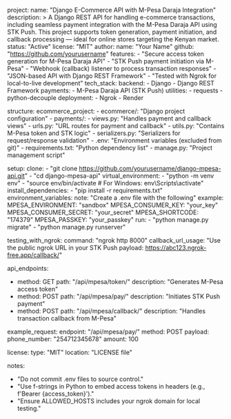 project:
  name: "Django E-Commerce API with M-Pesa Daraja Integration"
  description: >
    A Django REST API for handling e-commerce transactions, including seamless payment integration with the M-Pesa Daraja API using STK Push. 
    This project supports token generation, payment initiation, and callback processing — ideal for online stores targeting the Kenyan market.
  status: "Active"
  license: "MIT"
  author:
    name: "Your Name"
    github: "https://github.com/yourusername"
  features:
    - "Secure access token generation for M-Pesa Daraja API"
    - "STK Push payment initiation via M-Pesa"
    - "Webhook (callback) listener to process transaction responses"
    - "JSON-based API with Django REST Framework"
    - "Tested with Ngrok for local-to-live development"
  tech_stack:
    backend:
      - Django
      - Django REST Framework
    payments:
      - M-Pesa Daraja API (STK Push)
    utilities:
      - requests
      - python-decouple
    deployment:
      - Ngrok
      - Render

structure:
  ecommerce_project:
    - ecommerce/: "Django project configuration"
    - payments/:
        - views.py: "Handles payment and callback views"
        - urls.py: "URL routes for payment and callback"
        - utils.py: "Contains M-Pesa token and STK logic"
        - serializers.py: "Serializers for request/response validation"
    - .env: "Environment variables (excluded from git)"
    - requirements.txt: "Python dependency list"
    - manage.py: "Project management script"

setup:
  clone:
    - "git clone https://github.com/yourusername/django-mpesa-api.git"
    - "cd django-mpesa-api"
  virtual_environment:
    - "python -m venv env"
    - "source env/bin/activate  # For Windows: env\\Scripts\\activate"
  install_dependencies:
    - "pip install -r requirements.txt"
  environment_variables:
    note: "Create a .env file with the following"
    example:
      MPESA_ENVIRONMENT: "sandbox"
      MPESA_CONSUMER_KEY: "your_key"
      MPESA_CONSUMER_SECRET: "your_secret"
      MPESA_SHORTCODE: "174379"
      MPESA_PASSKEY: "your_passkey"
  run:
    - "python manage.py migrate"
    - "python manage.py runserver"

testing_with_ngrok:
  command: "ngrok http 8000"
  callback_url_usage: "Use the public ngrok URL in your STK Push payload: https://abc123.ngrok-free.app/callback/"

api_endpoints:
  - method: GET
    path: "/api/mpesa/token/"
    description: "Generates M-Pesa access token"
  - method: POST
    path: "/api/mpesa/pay/"
    description: "Initiates STK Push payment"
  - method: POST
    path: "/api/mpesa/callback/"
    description: "Handles transaction callback from M-Pesa"

example_request:
  endpoint: "/api/mpesa/pay/"
  method: POST
  payload:
    phone_number: "254712345678"
    amount: 100

license:
  type: "MIT"
  location: "LICENSE file"

notes:
  - "Do not commit .env files to source control."
  - "Use f-strings in Python to embed access tokens in headers (e.g., f'Bearer {access_token}')."
  - "Ensure ALLOWED_HOSTS includes your ngrok domain for local testing."

